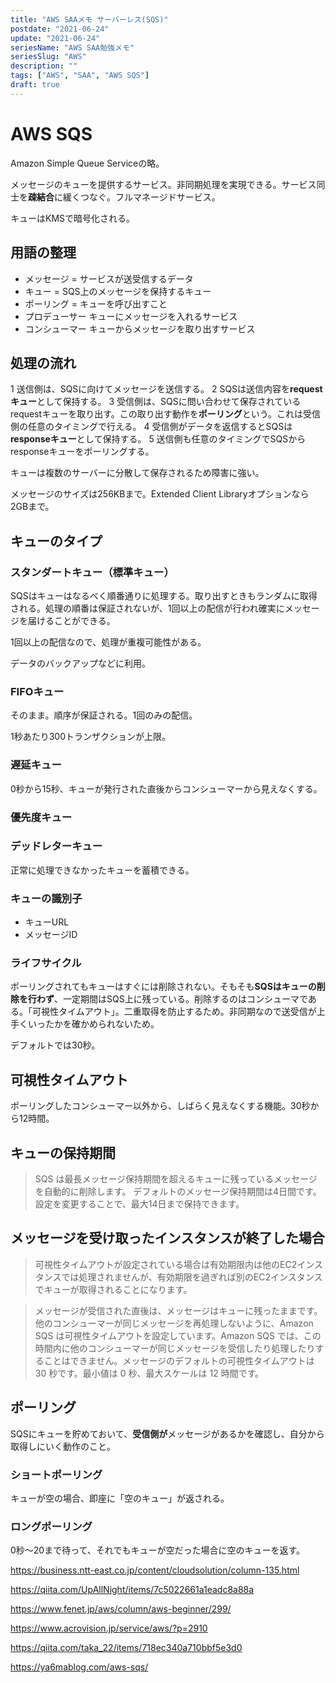 ```yaml
---
title: "AWS SAAメモ サーバーレス(SQS)"
postdate: "2021-06-24"
update: "2021-06-24"
seriesName: "AWS SAA勉強メモ"
seriesSlug: "AWS"
description: ""
tags: ["AWS", "SAA", "AWS SQS"]
draft: true
---
```


# AWS SQS

Amazon Simple Queue Serviceの略。

メッセージのキューを提供するサービス。非同期処理を実現できる。サービス同士を**疎結合**に緩くつなぐ。フルマネージドサービス。

キューはKMSで暗号化される。

## 用語の整理

- メッセージ = サービスが送受信するデータ
- キュー = SQS上のメッセージを保持するキュー
- ポーリング = キューを呼び出すこと
- プロデューサー キューにメッセージを入れるサービス
- コンシューマー キューからメッセージを取り出すサービス

## 処理の流れ

1 送信側は、SQSに向けてメッセージを送信する。
2 SQSは送信内容を**requestキュー**として保持する。
3 受信側は、SQSに問い合わせて保存されているrequestキューを取り出す。この取り出す動作を**ポーリング**という。これは受信側の任意のタイミングで行える。
4 受信側がデータを返信するとSQSは**responseキュー**として保持する。
5 送信側も任意のタイミングでSQSからresponseキューをポーリングする。

キューは複数のサーバーに分散して保存されるため障害に強い。

メッセージのサイズは256KBまで。Extended Client Libraryオプションなら2GBまで。

## キューのタイプ

### スタンダートキュー（標準キュー）

SQSはキューはなるべく順番通りに処理する。取り出すときもランダムに取得される。処理の順番は保証されないが、1回以上の配信が行われ確実にメッセージを届けることができる。

1回以上の配信なので、処理が重複可能性がある。

データのバックアップなどに利用。

### FIFOキュー

そのまま。順序が保証される。1回のみの配信。

1秒あたり300トランザクションが上限。

### 遅延キュー

0秒から15秒、キューが発行された直後からコンシューマーから見えなくする。

### 優先度キュー

### デッドレターキュー

正常に処理できなかったキューを蓄積できる。

### キューの識別子

- キューURL
- メッセージID


### ライフサイクル

ポーリングされてもキューはすぐには削除されない。そもそも**SQSはキューの削除を行わず**、一定期間はSQS上に残っている。削除するのはコンシューマである。「可視性タイムアウト」。二重取得を防止するため。非同期なので送受信が上手くいったかを確かめられないため。

デフォルトでは30秒。

## 可視性タイムアウト

ポーリングしたコンシューマー以外から、しばらく見えなくする機能。30秒から12時間。


## キューの保持期間

> SQS は最長メッセージ保持期間を超えるキューに残っているメッセージを自動的に削除します。 デフォルトのメッセージ保持期間は4日間です。設定を変更することで、最大14日まで保持できます。

## メッセージを受け取ったインスタンスが終了した場合

> 可視性タイムアウトが設定されている場合は有効期限内は他のEC2インスタンスでは処理されませんが、有効期限を過ぎれば別のEC2インスタンスでキューが取得されることになります。

> メッセージが受信された直後は、メッセージはキューに残ったままです。他のコンシューマーが同じメッセージを再処理しないように、Amazon SQS は可視性タイムアウトを設定しています。Amazon SQS では、この時間内に他のコンシューマーが同じメッセージを受信したり処理したりすることはできません。メッセージのデフォルトの可視性タイムアウトは 30 秒です。最小値は 0 秒、最大スケールは 12 時間です。


## ポーリング

SQSにキューを貯めておいて、**受信側が**メッセージがあるかを確認し、自分から取得しにいく動作のこと。

### ショートポーリング

キューが空の場合、即座に「空のキュー」が返される。

### ロングポーリング

0秒～20まで待って、それでもキューが空だった場合に空のキューを返す。

https://business.ntt-east.co.jp/content/cloudsolution/column-135.html

https://qiita.com/UpAllNight/items/7c5022661a1eadc8a88a

https://www.fenet.jp/aws/column/aws-beginner/299/

https://www.acrovision.jp/service/aws/?p=2910

https://qiita.com/taka_22/items/718ec340a710bbf5e3d0

https://ya6mablog.com/aws-sqs/


